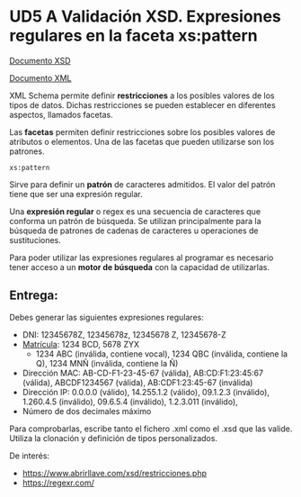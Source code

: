 # UD5 A Validación XSD. Expresiones regulares en la faceta xs:pattern

[Documento XSD](.\regex.xsd)

[Documento XML](.\A4.xml)


XML Schema permite definir **restricciones** a los posibles valores de los tipos de datos. Dichas restricciones se pueden establecer en diferentes aspectos, llamados facetas.

Las **facetas** permiten definir restricciones sobre los posibles valores de atributos o elementos. Una de las facetas que pueden utilizarse son los patrones.
```
xs:pattern	
```
Sirve para definir un **patrón** de caracteres admitidos. El valor del patrón tiene que ser una expresión regular.


Una **expresión regular** o regex es una secuencia de caracteres que conforma un patrón de búsqueda. Se utilizan principalmente para la búsqueda de patrones de cadenas de caracteres u operaciones de sustituciones.

Para poder utilizar las expresiones regulares al programar es necesario tener acceso a un **motor de búsqueda** con la capacidad de utilizarlas. 

## Entrega:

Debes generar las siguientes expresiones regulares:
- DNI: 12345678Z, 12345678z, 12345678 Z, 12345678-Z
- [Matrícula](https://es.wikipedia.org/wiki/Matr%C3%ADculas_automovil%C3%ADsticas_de_Espa%C3%B1a): 1234 BCD, 5678 ZYX
  - 1234 ABC (inválida, contiene vocal), 1234 QBC (inválida, contiene la Q), 1234 MNÑ (inválida, contiene la Ñ)
- Dirección MAC: AB-CD-F1-23-45-67 (válida), AB:CD:F1:23:45:67 (válida), ABCDF1234567 (válida), AB:CDF1:23:45-67 (inválida)
- Dirección IP: 0.0.0.0 (válido), 14.255.1.2 (válido), 09.1.2.3 (inválido), 1.260.4.5 (inválido), 09.6.5.4 (inválido), 1.2.3.011 (inválido), 
- Número de dos decimales máximo

Para comprobarlas, escribe tanto el fichero .xml como el .xsd que las valide. Utiliza la clonación y definición de tipos personalizados.

De interés:
- https://www.abrirllave.com/xsd/restricciones.php
- https://regexr.com/

